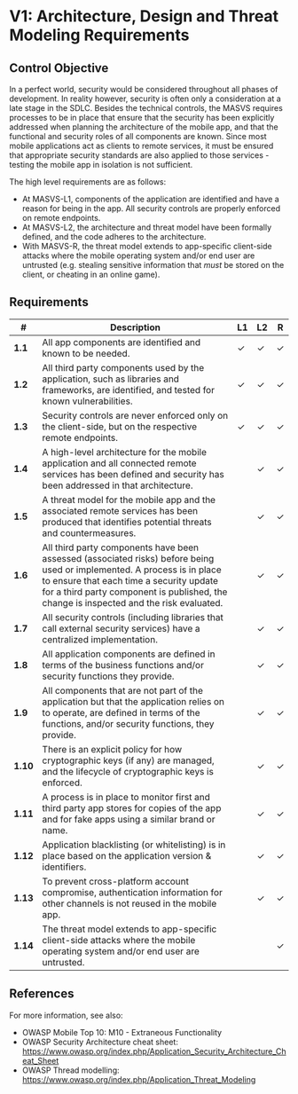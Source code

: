 # V1: Architecture, Design and Threat Modeling Requirements

## Control Objective

In a perfect world, security would be considered throughout all phases of development. In reality however, security is often only a consideration at a late stage in the SDLC. Besides the technical controls, the MASVS requires processes to be in place that ensure that the security has been explicitly addressed when planning the architecture of the mobile app, and that the functional and security roles of all components are known. Since most mobile applications act as clients to remote services, it must be ensured that appropriate security standards are also applied to those services - testing the mobile app in isolation is not sufficient.

The high level requirements are as follows:

- At MASVS-L1, components of the application are identified and have a reason for being in the app. All security controls are properly enforced on remote endpoints.
- At MASVS-L2, the architecture and threat model have been formally defined, and the code adheres to the architecture.
- With MASVS-R, the threat model extends to app-specific client-side attacks where the mobile operating system and/or end user are untrusted (e.g. stealing sensitive information that *must* be stored on the client, or cheating in an online game).

## Requirements

| # | Description | L1 | L2 | R |
| --- | --- | --- | --- | --- |
| **1.1** | All app components are identified and known to be needed. | ✓ | ✓ | ✓ |
| **1.2** | All third party components used by the application, such as libraries and frameworks, are identified, and tested for known vulnerabilities. | ✓ | ✓ | ✓ |
| **1.3** | Security controls are never enforced only on the client-side, but on the respective remote endpoints. | ✓ | ✓ | ✓ |
| **1.4** | A high-level architecture for the mobile application and all connected remote services has been defined and security has been addressed in that architecture. |   | ✓ | ✓ |
| **1.5** | A threat model for the mobile app and the associated remote services has been produced that identifies potential threats and countermeasures. |   | ✓ | ✓ |
| **1.6** | All third party components have been assessed (associated risks) before being used or implemented. A process is in place to ensure that each time a security update for a third party component is published, the change is inspected and the risk evaluated. |   | ✓ | ✓ |
| **1.7** | All security controls (including libraries that call external security services) have a centralized implementation. |   | ✓ | ✓ |
| **1.8** | All application components are defined in terms of the business functions and/or security functions they provide. |   | ✓ | ✓ |
| **1.9** | All components that are not part of the application but that the application relies on to operate, are defined in terms of the functions, and/or security functions, they provide. |   | ✓ | ✓ |
| **1.10** | There is an explicit policy for how cryptographic keys (if any) are managed, and the lifecycle of cryptographic keys is enforced. |   | ✓ | ✓ |
| **1.11** | A process is in place to monitor first and third party app stores for copies of the app and for fake apps using a similar brand or name. |   | ✓ | ✓ |
| **1.12** | Application blacklisting (or whitelisting) is in place based on the application version & identifiers.  |   | ✓ | ✓ |
| **1.13** | To prevent cross-platform account compromise, authentication information for other channels is not reused in the mobile app. |   | ✓ | ✓ |
| **1.14** | The threat model extends to app-specific client-side attacks where the mobile operating system and/or end user are untrusted.  |   |   | ✓ |

## References

For more information, see also:

- OWASP Mobile Top 10: M10 - Extraneous Functionality
- OWASP Security Architecture cheat sheet: https://www.owasp.org/index.php/Application_Security_Architecture_Cheat_Sheet
- OWASP Thread modelling: https://www.owasp.org/index.php/Application_Threat_Modeling

